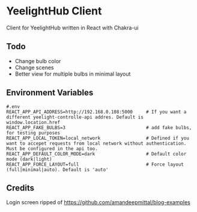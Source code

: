 # YeelightHub Client

Client for YeelightHub written in React with Chakra-ui

## Todo

* Change bulb color
* Change scenes
* Better view for multiple bulbs in minimal layout

## Environment Variables

    #.env
    REACT_APP_API_ADDRESS=http://192.168.0.108:5000     # If you want a different yeelight-controlle-api addres. Default is window.location.href
    REACT_APP_FAKE_BULBS=3                              # add fake bulbs, for testing purposes
    REACT_APP_LOCAL_TOKEN=local_network                 # Defined if you want to accepet requests from local network without authentication. Must be configured in the api too.
    REACT_APP_DEFAULT_COLOR_MODE=dark                   # Default color mode (dark|light)
    REACT_APP_FORCE_LAYOUT=full                         # Force layout (full|minimal|auto). Default is 'auto'

## Credits

Login screen ripped of https://github.com/amandeepmittal/blog-examples
